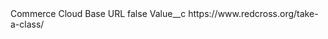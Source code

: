 <?xml version="1.0" encoding="UTF-8"?>
<CustomMetadata xmlns="http://soap.sforce.com/2006/04/metadata" xmlns:xsi="http://www.w3.org/2001/XMLSchema-instance" xmlns:xsd="http://www.w3.org/2001/XMLSchema">
    <label>Commerce Cloud Base URL</label>
    <protected>false</protected>
    <values>
        <field>Value__c</field>
        <value xsi:type="xsd:string">https://www.redcross.org/take-a-class/</value>
    </values>
</CustomMetadata>
